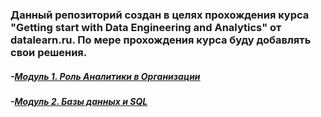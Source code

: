 ### Данный репозиторий создан в целях прохождения курса "Getting start with Data Engineering and Analytics" от datalearn.ru. По мере прохождения курса буду добавлять свои решения.

##### -[Модуль 1. Роль Аналитики в Организации](https://github.com/Alexander-Nakoskin/datalearn/tree/main/DE101/module1)
##### -[Модуль 2. Базы данных и SQL](https://github.com/Alexander-Nakoskin/datalearn/tree/main/DE101/module2)


